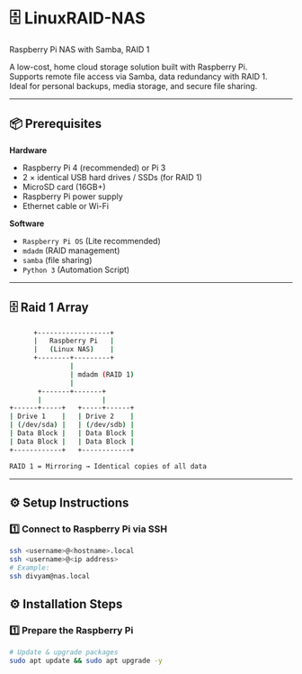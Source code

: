 # 🗄️ LinuxRAID-NAS  
Raspberry Pi NAS with Samba, RAID 1

A low-cost, home cloud storage solution built with Raspberry Pi.  
Supports remote file access via Samba, data redundancy with RAID 1.  
Ideal for personal backups, media storage, and secure file sharing.

---

## 📦 Prerequisites

**Hardware**
- Raspberry Pi 4 (recommended) or Pi 3  
- 2 × identical USB hard drives / SSDs (for RAID 1)  
- MicroSD card (16GB+)  
- Raspberry Pi power supply  
- Ethernet cable or Wi-Fi

**Software**
- `Raspberry Pi OS` (Lite recommended)  
- `mdadm` (RAID management)  
- `samba` (file sharing)  
- `Python 3` (Automation Script) 

---


## 🗄️ Raid 1 Array
```bash
      +------------------+
      |   Raspberry Pi   |
      |   (Linux NAS)    |
      +--------+---------+
               |
               | mdadm (RAID 1)
               |
       +-------+-------+
       |               |
+------+-----+   +-----+------+
| Drive 1    |   | Drive 2    |
| (/dev/sda) |   | (/dev/sdb) |
| Data Block |   | Data Block |
| Data Block |   | Data Block |
+------------+   +------------+

RAID 1 = Mirroring → Identical copies of all data
```
---


## ⚙️ Setup Instructions

### 1️⃣ Connect to Raspberry Pi via SSH
```bash
ssh <username>@<hostname>.local
ssh <username>@<ip address>
# Example:
ssh divyam@nas.local
```

## ⚙️ Installation Steps

### 1️⃣ Prepare the Raspberry Pi
```bash
# Update & upgrade packages
sudo apt update && sudo apt upgrade -y
```
